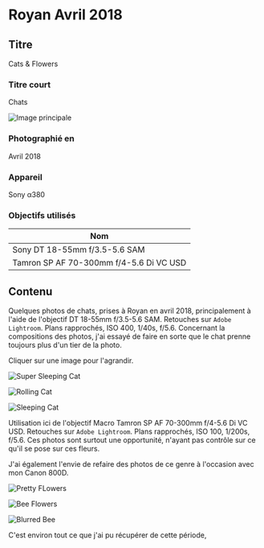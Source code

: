 # Royan Avril 2018

## Titre

Cats & Flowers

### Titre court

Chats

![Image principale](https://images.unsplash.com/photo-1705606217796-a54c4c392c2c?q=80&w=1934&auto=format&fit=crop&ixlib=rb-4.0.3&ixid=M3wxMjA3fDB8MHxwaG90by1wYWdlfHx8fGVufDB8fHx8fA%3D%3D)

### Photographié en

Avril 2018

### Appareil

Sony α380

### Objectifs utilisés

| Nom                                     |
| --------------------------------------- |
| Sony DT 18-55mm f/3.5-5.6 SAM           |
| Tamron SP AF 70-300mm f/4-5.6 Di VC USD |

## Contenu

Quelques photos de chats, prises à Royan en avril 2018, principalement à l'aide de l'objectif DT 18-55mm f/3.5-5.6 SAM. Retouches sur `Adobe Lightroom`. Plans rapprochés, ISO 400, 1/40s, f/5.6.
Concernant la compositions des photos, j'ai essayé de faire en sorte que le chat prenne toujours plus d'un tier de la photo.

Cliquer sur une image pour l'agrandir.

![Super Sleeping Cat](https://images.unsplash.com/photo-1705606217850-cfadc23dd948?q=80&w=1934&auto=format&fit=crop&ixlib=rb-4.0.3&ixid=M3wxMjA3fDB8MHxwaG90by1wYWdlfHx8fGVufDB8fHx8fA%3D%3D)

![Rolling Cat](https://images.unsplash.com/photo-1705606217757-5163831b520f?q=80&w=1934&auto=format&fit=crop&ixlib=rb-4.0.3&ixid=M3wxMjA3fDB8MHxwaG90by1wYWdlfHx8fGVufDB8fHx8fA%3D%3D)

![Sleeping Cat](https://images.unsplash.com/photo-1705606217784-810b92c11262?q=80&w=1934&auto=format&fit=crop&ixlib=rb-4.0.3&ixid=M3wxMjA3fDB8MHxwaG90by1wYWdlfHx8fGVufDB8fHx8fA%3D%3D)

Utilisation ici de l'objectif Macro Tamron SP AF 70-300mm f/4-5.6 Di VC USD. Retouches sur `Adobe Lightroom`. Plans rapprochés, ISO 100, 1/200s, f/5.6.
Ces photos sont surtout une opportunité, n'ayant pas contrôle sur ce qu'il se pose sur ces fleurs.

J'ai également l'envie de refaire des photos de ce genre à l'occasion avec mon Canon 800D.

![Pretty FLowers](https://images.unsplash.com/photo-1705606217885-2a873e8b56d4?q=80&w=1934&auto=format&fit=crop&ixlib=rb-4.0.3&ixid=M3wxMjA3fDB8MHxwaG90by1wYWdlfHx8fGVufDB8fHx8fA%3D%3D)

![Bee Flowers](https://images.unsplash.com/photo-1705606217755-07e8043feb78?q=80&w=1934&auto=format&fit=crop&ixlib=rb-4.0.3&ixid=M3wxMjA3fDB8MHxwaG90by1wYWdlfHx8fGVufDB8fHx8fA%3D%3D)

![Blurred Bee](https://images.unsplash.com/photo-1705606217784-4abf46472b10?q=80&w=1934&auto=format&fit=crop&ixlib=rb-4.0.3&ixid=M3wxMjA3fDB8MHxwaG90by1wYWdlfHx8fGVufDB8fHx8fA%3D%3D)

C'est environ tout ce que j'ai pu récupérer de cette période,
